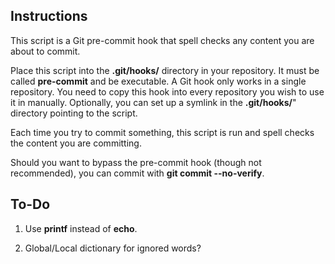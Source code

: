 Instructions
------------

This script is a Git pre-commit hook that spell checks any content you are about to commit.

Place this script into the **.git/hooks/** directory in your repository. It must be called **pre-commit** and be executable. A Git hook only works in a single repository. You need to copy this hook into every repository you wish to use it in manually. Optionally, you can set up a symlink in the **.git/hooks/**" directory pointing to the script.

Each time you try to commit something, this script is run and spell checks the content you are committing.

Should you want to bypass the pre-commit hook (though not recommended), you can commit with **git commit --no-verify**.


To-Do
-----

1. Use **printf** instead of **echo**.

2. Global/Local dictionary for ignored words?

